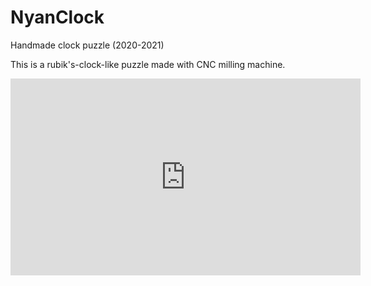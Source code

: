 # NyanClock

Handmade clock puzzle (2020-2021)



This is a rubik's-clock-like puzzle made with CNC milling machine.

<div style="text-align: center">
<iframe width="560" height="315" src="https://www.youtube.com/embed/vNmKay3xpig" title="YouTube video player" frameborder="0" allow="accelerometer; autoplay; clipboard-write; encrypted-media; gyroscope; picture-in-picture" allowfullscreen></iframe>
</div>
